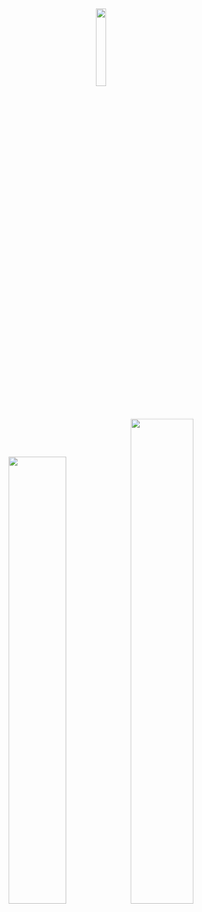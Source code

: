 
<br>
<p align="center">
    <img align="center" src="https://user-images.githubusercontent.com/78869471/226980558-31c6d94e-a086-4a37-8cdb-21956fbffd08.gif" width="20%">
</p>

<br>
<p align="center">
    <a href="https://leetcode.com/cvet-anov/"><img width="48%" src="https://leetcode.card.workers.dev/cvet-anov?theme=dark&font=baloo&extension=null&border=2&border_radius=8"></a>
    <a href="https://github.com/cvet-anov"><img width="50%" src="https://github-readme-stats.vercel.app/api/top-langs/?username=cvet-anov&theme=dark&hide=html,css,cmake&layout=compact&langs_count=5&bg_color=101010&hide_title=true"></a>
</p>
